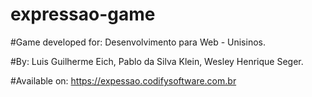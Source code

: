 # expressao-game

#Game developed for: 
Desenvolvimento para Web - Unisinos.

#By:
Luis Guilherme Eich, Pablo da Silva Klein, Wesley Henrique Seger.

#Available on: https://expessao.codifysoftware.com.br
